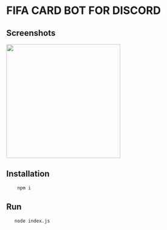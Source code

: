 # FIFA CARD BOT FOR DISCORD

## Screenshots
<img src="https://github.com/hitmacreed/Fifa-Card-Bot/blob/master/Capture.PNG?raw=true" width="300">

## Installation

```sh
    npm i
```


## Run

```sh
   node index.js
```

